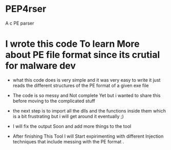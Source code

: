 # PEP4rser
A c PE parser 



# I wrote this code To  learn More about PE file format since its crutial for malware dev 

- what this code does is very simple and it was very easy to write it just reads the different structures of the PE format of a given exe file 

- The code is so messy and Not complete Yet but i wanted to share this before moving to the complicated stuff

- the next step is to import all the dlls and the functions inside them which is a bit frustrating but i will get around it eventually ;)
- I will fix the output Soon and add more things to the tool
- After finishing This Tool I will Start expirimenting with different Injection techniques that include messing with the PE format .

